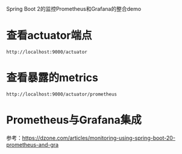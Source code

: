 Spring Boot 2的监控Prometheus和Grafana的整合demo

# 查看actuator端点
```
http://localhost:9000/actuator 
```
# 查看暴露的metrics
```
http://localhost:9000/actuator/prometheus
```

#  Prometheus与Grafana集成
参考：https://dzone.com/articles/monitoring-using-spring-boot-20-prometheus-and-gra